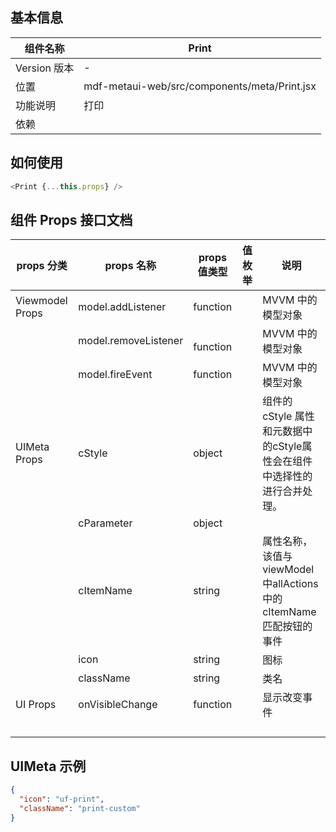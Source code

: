 <a name="9e5ffa06"></a>
## [](https://www.yuque.com/gpgy5k/ucf/ggki99#9e5ffa06)[](https://www.yuque.com/gpgy5k/ucf/neuwsx#9e5ffa06)[](https://www.yuque.com/gpgy5k/ucf/xrqhr5#9e5ffa06)[](https://www.yuque.com/gpgy5k/ucf/sp6vps#9e5ffa06)[](https://www.yuque.com/gpgy5k/ucf/kpxakm#9e5ffa06)基本信息
| 组件名称 | Print |
| --- | --- |
| Version 版本 | - |
| 位置 | mdf-metaui-web/src/components/meta/Print.jsx |
| 功能说明 | 打印 |
| 依赖 |  |

<a name="481feccf"></a>
## [](https://www.yuque.com/gpgy5k/ucf/ggki99#481feccf)[](https://www.yuque.com/gpgy5k/ucf/neuwsx#481feccf)[](https://www.yuque.com/gpgy5k/ucf/xrqhr5#481feccf)[](https://www.yuque.com/gpgy5k/ucf/sp6vps#481feccf)[](https://www.yuque.com/gpgy5k/ucf/kpxakm#481feccf)如何使用

```javascript
<Print {...this.props} />
```

<a name="21f2fa80"></a>
## [](https://www.yuque.com/gpgy5k/ucf/ggki99#21f2fa80)[](https://www.yuque.com/gpgy5k/ucf/neuwsx#21f2fa80)[](https://www.yuque.com/gpgy5k/ucf/xrqhr5#21f2fa80)[](https://www.yuque.com/gpgy5k/ucf/sp6vps#21f2fa80)[](https://www.yuque.com/gpgy5k/ucf/kpxakm#21f2fa80)组件 Props 接口文档

| props 分类 | props 名称 | props 值类型 | 值枚举 | 说明 |
| --- | --- | --- | --- | --- |
| Viewmodel Props | model.addListener | function |  | MVVM 中的模型对象 |
|  | model.removeListener | <br />function<br /> |  | MVVM 中的模型对象 |
|  | model.fireEvent | function |  | MVVM 中的模型对象 |
| UIMeta Props | cStyle | object |  | 组件的cStyle 属性和元数据中的cStyle属性会在组件中选择性的进行合并处理。 |
|  | cParameter | object |  |  |
|  | cItemName | string |  | 属性名称，该值与viewModel中allActions中的cItemName匹配按钮的事件 |
|  | icon | string |  | 图标 |
|  | className | string |  | 类名 |
| UI Props | onVisibleChange | function |  | 显示改变事件 |
|  |  |  |  |  |
|  |  |  |  |  |
|  |  |  |  |  |
|  |  |  |  |  |

<a name="a3d61cc7"></a>
### [](https://www.yuque.com/gpgy5k/ucf/ggki99#a3d61cc7)[](https://www.yuque.com/gpgy5k/ucf/neuwsx#a3d61cc7)[](https://www.yuque.com/gpgy5k/ucf/xrqhr5#a3d61cc7)[](https://www.yuque.com/gpgy5k/ucf/sp6vps#a3d61cc7)[](https://www.yuque.com/gpgy5k/ucf/kpxakm#a3d61cc7)
<a name="LASIc"></a>
## [](https://www.yuque.com/gpgy5k/ucf/ggki99#LASIc)[](https://www.yuque.com/gpgy5k/ucf/neuwsx#LASIc)[](https://www.yuque.com/gpgy5k/ucf/xrqhr5#LASIc)[](https://www.yuque.com/gpgy5k/ucf/sp6vps#LASIc)[](https://www.yuque.com/gpgy5k/ucf/kpxakm#LASIc)UIMeta 示例
```json
{
  "icon": "uf-print",
  "className": "print-custom"
}
```